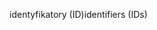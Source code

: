 <span data-ttu-id="deb2a-101">identyfikatory (ID)</span><span class="sxs-lookup"><span data-stu-id="deb2a-101">identifiers (IDs)</span></span>